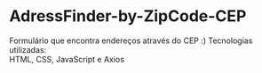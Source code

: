 # AdressFinder-by-ZipCode-CEP
Formulário que encontra endereços através do CEP :) 
Tecnologias utilizadas: <br>
HTML, CSS, JavaScript e Axios
